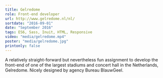 ```yaml
---
title: Gelredome
role: Front-end developer
url: http://www.gelredome.nl/nl/
sortdate: "2016-09-01"
date: "September 2016"
tags: ES6, Sass, Inuit, HTML, Responsive
video: "media/gelredome.mp4"
poster: "media/gelredome.jpg"
printonly: false
---
```

A relatively straight-forward but nevertheless fun assignment to develop the front-end of one of the largest stadiums and concert hall in the Netherlands, Gelredome. Nicely designed by agency Bureau BlauwGeel.